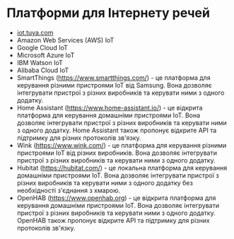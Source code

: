 # Платформи для Інтернету речей

- [iot.tuya.com](tuya.md)
- Amazon Web Services (AWS) IoT
- Google Cloud IoT
- Microsoft Azure IoT 
- IBM Watson IoT 
- Alibaba Cloud IoT
- SmartThings (https://www.smartthings.com/) - це платформа для керування різними пристроями IoT від Samsung. Вона дозволяє інтегрувати пристрої з різних виробників та керувати ними з одного додатку.
- Home Assistant (https://www.home-assistant.io/) - це відкрита платформа для керування домашніми пристроями IoT. Вона дозволяє інтегрувати пристрої з різних виробників та керувати ними з одного додатку. Home Assistant також пропонує відкрите API та підтримку для різних протоколів зв'язку.
- Wink (https://www.wink.com/) - це платформа для керування різними пристроями IoT від різних виробників. Вона дозволяє інтегрувати пристрої з різних виробників та керувати ними з одного додатку.
- Hubitat (https://hubitat.com/) - це локальна платформа для керування домашніми пристроями IoT. Вона дозволяє інтегрувати пристрої з різних виробників та керувати ними з одного додатку без необхідності з'єднання з хмарою.
- OpenHAB (https://www.openhab.org) - це відкрита платформа для керування домашніми пристроями IoT. Вона дозволяє інтегрувати пристрої з різних виробників та керувати ними з одного додатку. OpenHAB також пропонує відкрите API та підтримку для різних протоколів зв'язку.